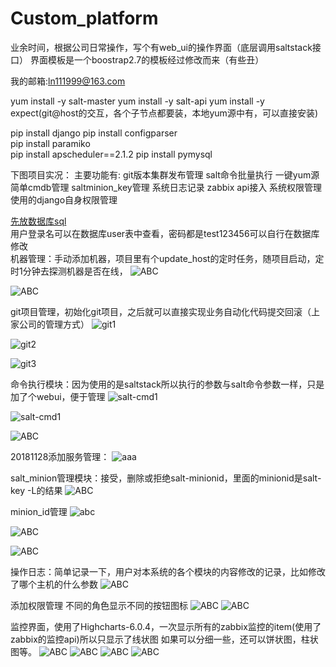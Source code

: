# Custom_platform


业余时间，根据公司日常操作，写个有web_ui的操作界面（底层调用saltstack接口）
界面模板是一个boostrap2.7的模板经过修改而来（有些丑）

我的邮箱:ln111999@163.com

yum install -y salt-master
yum install -y salt-api
yum install -y expect(git@host的交互，各个子节点都要装，本地yum源中有，可以直接安装)

pip install django
pip install configparser \
pip install paramiko \
pip install apscheduler==2.1.2
pip install pymysql

下图项目实况：
主要功能有: 
git版本集群发布管理
salt命令批量执行
一键yum源
简单cmdb管理
saltminion_key管理
系统日志记录
zabbix api接入
系统权限管理使用的django自身权限管理

[先放数据库sql](https://github.com/lnytx/Custom_platform/blob/master/db/my_devpos.sql) \
用户登录名可以在数据库user表中查看，密码都是test123456可以自行在数据库修改 \
机器管理：手动添加机器，项目里有个update_host的定时任务，随项目启动，定时1分钟去探测机器是否在线，
![ABC](https://github.com/lnytx/Custom_platform/blob/master/temp/%E4%B8%BB%E6%9C%BA%E7%AE%A1%E7%90%86.png) 



![ABC](https://github.com/lnytx/Custom_platform/blob/master/project_images/cmdb1.png)

git项目管理，初始化git项目，之后就可以直接实现业务自动化代码提交回滚（上家公司的管理方式）
![git1](https://github.com/lnytx/Custom_platform/blob/master/project_images/git1.png)



![git2](https://github.com/lnytx/Custom_platform/blob/master/project_images/git2.png)

![git3](https://github.com/lnytx/Custom_platform/blob/master/project_images/git3.png)

命令执行模块：因为使用的是saltstack所以执行的参数与salt命令参数一样，只是加了个webui，便于管理
![salt-cmd1](https://github.com/lnytx/Custom_platform/blob/master/project_images/salt_cmd1.png)

![salt-cmd1](https://github.com/lnytx/Custom_platform/blob/master/temp/%E5%91%BD%E4%BB%A4%E6%89%A7%E8%A1%8C.png)


![ABC](https://github.com/lnytx/Custom_platform/blob/master/project_images/salt_file_modify.png)

20181128添加服务管理：
![aaa](https://github.com/lnytx/Custom_platform/blob/master/project_images/%E6%9C%8D%E5%8A%A1.png)


salt_minion管理模块：接受，删除或拒绝salt-minionid，里面的minionid是salt-key -L的结果
![ABC](https://github.com/lnytx/Custom_platform/blob/master/project_images/salt_minion_key.png)

minion_id管理
![abc](https://github.com/lnytx/Custom_platform/blob/master/temp/minion_id%E7%AE%A1%E7%90%86.png)

![ABC](https://github.com/lnytx/Custom_platform/blob/master/project_images/yum.png)

![ABC](https://github.com/lnytx/Custom_platform/blob/master/project_images/yum_deploy.png)

操作日志：简单记录一下，用户对本系统的各个模块的内容修改的记录，比如修改了哪个主机的什么参数
![ABC](https://github.com/lnytx/Custom_platform/blob/master/temp/%E6%93%8D%E4%BD%9C%E6%97%A5%E5%BF%97.png)

添加权限管理
不同的角色显示不同的按钮图标
![ABC](https://github.com/lnytx/Custom_platform/blob/master/project_images/view_perm.png)
![ABC](https://github.com/lnytx/Custom_platform/blob/master/project_images/edit_perm.png)

监控界面，使用了Highcharts-6.0.4，一次显示所有的zabbix监控的item(使用了zabbix的监控api)所以只显示了线状图
如果可以分细一些，还可以饼状图，柱状图等。
![ABC](https://github.com/lnytx/Custom_platform/blob/master/project_images/01.png)
![ABC](https://github.com/lnytx/Custom_platform/blob/master/project_images/02.png)
![ABC](https://github.com/lnytx/Custom_platform/blob/master/project_images/03.png)
![ABC](https://github.com/lnytx/Custom_platform/blob/master/project_images/04.png)
